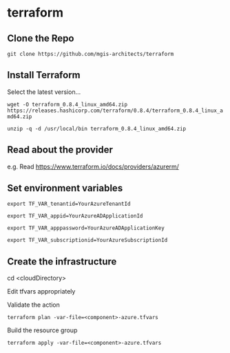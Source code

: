 # terraform

## Clone the Repo
`git clone https://github.com/mgis-architects/terraform`

## Install Terraform

Select the latest version...

`wget -O terraform_0.8.4_linux_amd64.zip https://releases.hashicorp.com/terraform/0.8.4/terraform_0.8.4_linux_amd64.zip`

`unzip -q -d /usr/local/bin terraform_0.8.4_linux_amd64.zip`

## Read about the provider

e.g. Read https://www.terraform.io/docs/providers/azurerm/

## Set environment variables
`export TF_VAR_tenantid=YourAzureTenantId`

`export TF_VAR_appid=YourAzureADApplicationId`

`export TF_VAR_apppassword=YourAzureADApplicationKey`

`export TF_VAR_subscriptionid=YourAzureSubscriptionId`

## Create the infrastructure

cd &lt;cloudDirectory&gt;

Edit tfvars appropriately

Validate the action

`terraform plan -var-file=<component>-azure.tfvars`

Build the resource group

`terraform apply -var-file=<component>-azure.tfvars`


